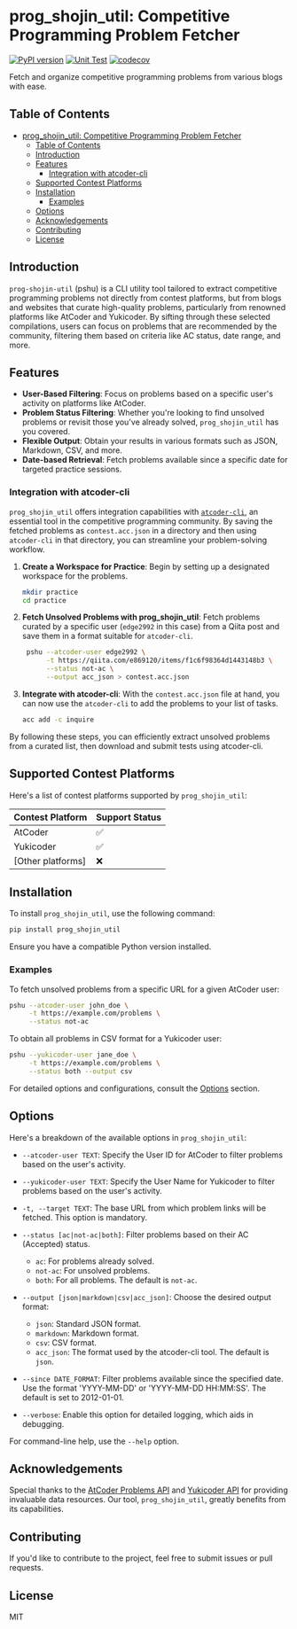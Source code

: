 # prog_shojin_util: Competitive Programming Problem Fetcher

[![PyPI version](https://badge.fury.io/py/prog-shojin-util.svg)](https://badge.fury.io/py/prog-shojin-util)
[![Unit Test](https://github.com/edge2992/prog_shojin_util/actions/workflows/python-package.yml/badge.svg?branch=main)](https://github.com/edge2992/prog_shojin_util/actions/workflows/python-package.yml)
[![codecov](https://codecov.io/gh/edge2992/prog_shojin_util/branch/main/graph/badge.svg?token=74WPEN5WLV)](https://codecov.io/gh/edge2992/prog_shojin_util)

Fetch and organize competitive programming problems from various blogs with ease.

## Table of Contents

- [prog\_shojin\_util: Competitive Programming Problem Fetcher](#prog_shojin_util-competitive-programming-problem-fetcher)
  - [Table of Contents](#table-of-contents)
  - [Introduction](#introduction)
  - [Features](#features)
    - [Integration with atcoder-cli](#integration-with-atcoder-cli)
  - [Supported Contest Platforms](#supported-contest-platforms)
  - [Installation](#installation)
    - [Examples](#examples)
  - [Options](#options)
  - [Acknowledgements](#acknowledgements)
  - [Contributing](#contributing)
  - [License](#license)

## Introduction

`prog-shojin-util` (pshu) is a CLI utility tool tailored to extract competitive programming problems not directly from contest platforms, but from blogs and websites that curate high-quality problems, particularly from renowned platforms like AtCoder and Yukicoder. By sifting through these selected compilations, users can focus on problems that are recommended by the community, filtering them based on criteria like AC status, date range, and more.

## Features

- **User-Based Filtering**: Focus on problems based on a specific user's activity on platforms like AtCoder.
- **Problem Status Filtering**: Whether you're looking to find unsolved problems or revisit those you've already solved, `prog_shojin_util` has you covered.
- **Flexible Output**: Obtain your results in various formats such as JSON, Markdown, CSV, and more.
- **Date-based Retrieval**: Fetch problems available since a specific date for targeted practice sessions.

### Integration with atcoder-cli

`prog_shojin_util` offers integration capabilities with [`atcoder-cli`](https://github.com/Tatamo/atcoder-cli), an essential tool in the competitive programming community. By saving the fetched problems as `contest.acc.json` in a directory and then using `atcoder-cli` in that directory, you can streamline your problem-solving workflow.


1. **Create a Workspace for Practice**:
   Begin by setting up a designated workspace for the problems.

   ```bash
   mkdir practice
   cd practice
   ```

2. **Fetch Unsolved Problems with prog_shojin_util**:
   Fetch problems curated by a specific user (`edge2992` in this case) from a Qiita post and save them in a format suitable for `atcoder-cli`.

   ```bash
    pshu --atcoder-user edge2992 \
         -t https://qiita.com/e869120/items/f1c6f98364d1443148b3 \
         --status not-ac \
         --output acc_json > contest.acc.json
   ```

3. **Integrate with atcoder-cli**:
   With the `contest.acc.json` file at hand, you can now use the `atcoder-cli` to add the problems to your list of tasks.

   ```bash
   acc add -c inquire
   ```

By following these steps, you can efficiently extract unsolved problems from a curated list, then download and submit tests using atcoder-cli.

## Supported Contest Platforms

Here's a list of contest platforms supported by `prog_shojin_util`:

| Contest Platform  | Support Status |
| ----------------- | -------------- |
| AtCoder           | ✅              |
| Yukicoder         | ✅              |
| [Other platforms] | ❌              |

## Installation

To install `prog_shojin_util`, use the following command:

```bash
pip install prog_shojin_util
```

Ensure you have a compatible Python version installed.

### Examples

To fetch unsolved problems from a specific URL for a given AtCoder user:

```bash
pshu --atcoder-user john_doe \
     -t https://example.com/problems \
     --status not-ac
```

To obtain all problems in CSV format for a Yukicoder user:

```bash
pshu --yukicoder-user jane_doe \
     -t https://example.com/problems \
     --status both --output csv
```

For detailed options and configurations, consult the [Options](#options) section.

## Options

Here's a breakdown of the available options in `prog_shojin_util`:

- `--atcoder-user TEXT`: Specify the User ID for AtCoder to filter problems based on the user's activity.

- `--yukicoder-user TEXT`: Specify the User Name for Yukicoder to filter problems based on the user's activity.

- `-t, --target TEXT`: The base URL from which problem links will be fetched. This option is mandatory.

- `--status [ac|not-ac|both]`: Filter problems based on their AC (Accepted) status.
  - `ac`: For problems already solved.
  - `not-ac`: For unsolved problems.
  - `both`: For all problems. The default is `not-ac`.

- `--output [json|markdown|csv|acc_json]`: Choose the desired output format:
  - `json`: Standard JSON format.
  - `markdown`: Markdown format.
  - `csv`: CSV format.
  - `acc_json`: The format used by the atcoder-cli tool. The default is `json`.

- `--since DATE_FORMAT`: Filter problems available since the specified date. Use the format 'YYYY-MM-DD' or 'YYYY-MM-DD HH:MM:SS'. The default is set to 2012-01-01.

- `--verbose`: Enable this option for detailed logging, which aids in debugging.

For command-line help, use the `--help` option.

## Acknowledgements

Special thanks to the [AtCoder Problems API](https://github.com/kenkoooo/AtCoderProblems/blob/master/doc/api.md) and [Yukicoder API](https://petstore.swagger.io/?url=https://yukicoder.me/api/swagger.yaml) for providing invaluable data resources. Our tool, `prog_shojin_util`, greatly benefits from its capabilities.

## Contributing

If you'd like to contribute to the project, feel free to submit issues or pull requests.

## License

MIT
